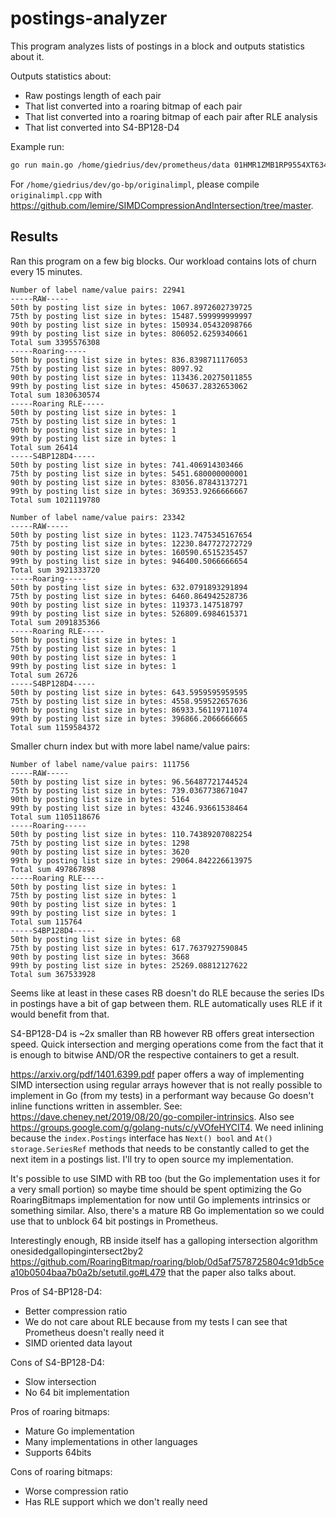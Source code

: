 # postings-analyzer

This program analyzes lists of postings in a block and outputs statistics about it.

Outputs statistics about:

- Raw postings length of each pair
- That list converted into a roaring bitmap of each pair
- That list converted into a roaring bitmap of each pair after RLE analysis
- That list converted into S4-BP128-D4

Example run:


```bash
go run main.go /home/giedrius/dev/prometheus/data 01HMR1ZMB1RP9554XT634AV5VG
```


For `/home/giedrius/dev/go-bp/originalimpl`, please compile `originalimpl.cpp` with https://github.com/lemire/SIMDCompressionAndIntersection/tree/master.

## Results

Ran this program on a few big blocks. Our workload contains lots of churn every 15 minutes.

```
Number of label name/value pairs: 22941
-----RAW-----
50th by posting list size in bytes: 1067.8972602739725
75th by posting list size in bytes: 15487.599999999997
90th by posting list size in bytes: 150934.05432098766
99th by posting list size in bytes: 806052.6259340661
Total sum 3395576308
-----Roaring-----
50th by posting list size in bytes: 836.8398711176053
75th by posting list size in bytes: 8097.92
90th by posting list size in bytes: 113436.20275011855
99th by posting list size in bytes: 450637.2832653062
Total sum 1830630574
-----Roaring RLE-----
50th by posting list size in bytes: 1
75th by posting list size in bytes: 1
90th by posting list size in bytes: 1
99th by posting list size in bytes: 1
Total sum 26414
-----S4BP128D4-----
50th by posting list size in bytes: 741.406914303466
75th by posting list size in bytes: 5451.680000000001
90th by posting list size in bytes: 83056.87843137271
99th by posting list size in bytes: 369353.9266666667
Total sum 1021119780
```

```
Number of label name/value pairs: 23342
-----RAW-----
50th by posting list size in bytes: 1123.7475345167654
75th by posting list size in bytes: 12230.847727272729
90th by posting list size in bytes: 160590.6515235457
99th by posting list size in bytes: 946400.5066666654
Total sum 3921333720
-----Roaring-----
50th by posting list size in bytes: 632.0791893291894
75th by posting list size in bytes: 6460.864942528736
90th by posting list size in bytes: 119373.147518797
99th by posting list size in bytes: 526809.6984615371
Total sum 2091835366
-----Roaring RLE-----
50th by posting list size in bytes: 1
75th by posting list size in bytes: 1
90th by posting list size in bytes: 1
99th by posting list size in bytes: 1
Total sum 26726
-----S4BP128D4-----
50th by posting list size in bytes: 643.5959595959595
75th by posting list size in bytes: 4558.959522657636
90th by posting list size in bytes: 86933.56119711074
99th by posting list size in bytes: 396866.2066666665
Total sum 1159584372
```

Smaller churn index but with more label name/value pairs:

```
Number of label name/value pairs: 111756
-----RAW-----
50th by posting list size in bytes: 96.56487721744524
75th by posting list size in bytes: 739.0367738671047
90th by posting list size in bytes: 5164
99th by posting list size in bytes: 43246.93661538464
Total sum 1105118676
-----Roaring-----
50th by posting list size in bytes: 110.74389207082254
75th by posting list size in bytes: 1298
90th by posting list size in bytes: 3620
99th by posting list size in bytes: 29064.842226613975
Total sum 497867898
-----Roaring RLE-----
50th by posting list size in bytes: 1
75th by posting list size in bytes: 1
90th by posting list size in bytes: 1
99th by posting list size in bytes: 1
Total sum 115764
-----S4BP128D4-----
50th by posting list size in bytes: 68
75th by posting list size in bytes: 617.7637927590845
90th by posting list size in bytes: 3668
99th by posting list size in bytes: 25269.08812127622
Total sum 367533928
```

Seems like at least in these cases RB doesn't do RLE because the series IDs in postings have a bit of gap between them. RLE automatically uses RLE if it would benefit from that.

S4-BP128-D4 is ~2x smaller than RB however RB offers great intersection speed. Quick intersection and merging operations come from the fact that it is enough to bitwise AND/OR the respective containers to get a result.

 https://arxiv.org/pdf/1401.6399.pdf paper offers a way of implementing SIMD intersection using regular arrays however that is not really possible to implement in Go (from my tests) in a performant way because Go doesn't inline functions written in assembler. See: https://dave.cheney.net/2019/08/20/go-compiler-intrinsics. Also see https://groups.google.com/g/golang-nuts/c/yVOfeHYCIT4. We need inlining because the `index.Postings` interface has `Next() bool` and `At() storage.SeriesRef` methods that needs to be constantly called to get the next item in a postings list. I'll try to open source my implementation.

It's possible to use SIMD with RB too (but the Go implementation uses it for a very small portion) so maybe time should be spent optimizing the Go RoaringBitmaps implementation for now until Go implements intrinsics or something similar. Also, there's a mature RB Go implementation so we could use that to unblock 64 bit postings in Prometheus.

Interestingly enough, RB inside itself has a galloping intersection algorithm onesidedgallopingintersect2by2 https://github.com/RoaringBitmap/roaring/blob/0d5af7578725804c91db5cea10b0504baa7b0a2b/setutil.go#L479 that the paper also talks about.

Pros of S4-BP128-D4:

- Better compression ratio
- We do not care about RLE because from my tests I can see that Prometheus doesn't really need it
- SIMD oriented data layout

Cons of S4-BP128-D4:

- Slow intersection
- No 64 bit implementation

Pros of roaring bitmaps:

- Mature Go implementation
- Many implementations in other languages
- Supports 64bits

Cons of roaring bitmaps:

- Worse compression ratio
- Has RLE support which we don't really need
